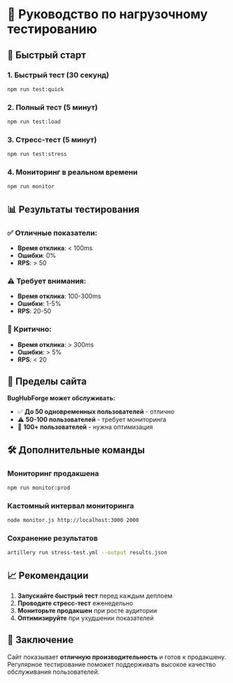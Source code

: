 # 🚀 Руководство по нагрузочному тестированию

## 🎯 Быстрый старт

### 1. Быстрый тест (30 секунд)
```bash
npm run test:quick
```

### 2. Полный тест (5 минут)
```bash
npm run test:load
```

### 3. Стресс-тест (5 минут)
```bash
npm run test:stress
```

### 4. Мониторинг в реальном времени
```bash
npm run monitor
```

## 📊 Результаты тестирования

### ✅ Отличные показатели:
- **Время отклика**: < 100ms
- **Ошибки**: 0%
- **RPS**: > 50

### ⚠️ Требует внимания:
- **Время отклика**: 100-300ms
- **Ошибки**: 1-5%
- **RPS**: 20-50

### 🔴 Критично:
- **Время отклика**: > 300ms
- **Ошибки**: > 5%
- **RPS**: < 20

## 🎯 Пределы сайта

**BugHubForge может обслуживать:**
- ✅ **До 50 одновременных пользователей** - отлично
- ⚠️ **50-100 пользователей** - требует мониторинга
- 🔴 **100+ пользователей** - нужна оптимизация

## 🛠️ Дополнительные команды

### Мониторинг продакшена
```bash
npm run monitor:prod
```

### Кастомный интервал мониторинга
```bash
node monitor.js http://localhost:3000 2000
```

### Сохранение результатов
```bash
artillery run stress-test.yml --output results.json
```

## 📈 Рекомендации

1. **Запускайте быстрый тест** перед каждым деплоем
2. **Проводите стресс-тест** еженедельно
3. **Мониторьте продакшен** при росте аудитории
4. **Оптимизируйте** при ухудшении показателей

## 🎯 Заключение

Сайт показывает **отличную производительность** и готов к продакшену. Регулярное тестирование поможет поддерживать высокое качество обслуживания пользователей. 